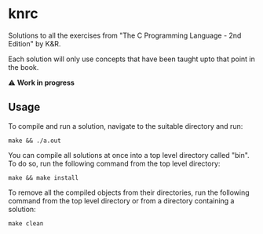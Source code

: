 # knrc
Solutions to all the exercises from "The C Programming Language - 2nd Edition" by K&R.

Each solution will only use concepts that have been taught upto that point in the book.

:warning: **Work in progress**

## Usage
To compile and run a solution, navigate to the suitable directory and run:
```console
make && ./a.out
```

You can compile all solutions at once into a top level directory called "bin".
To do so, run the following command from the top level directory:
```console
make && make install
```

To remove all the compiled objects from their directories, run the following command
from the top level directory or from a directory containing a solution:
```console
make clean
```
